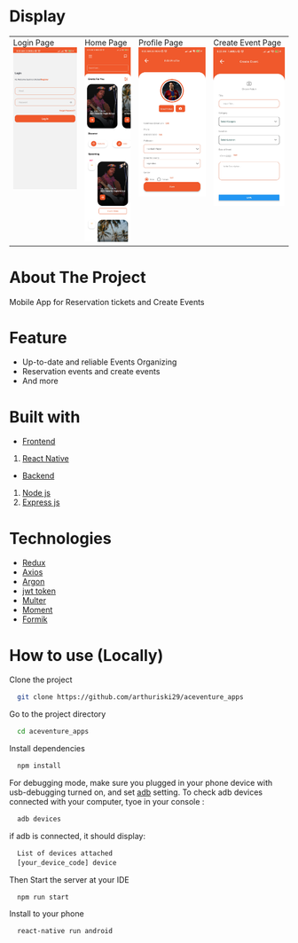 
# Display

<table>
  <tr>
    <td valign="top">Login Page<img src="src/assets/images/login.jpg"/></td>
    <td valign="top">Home Page<img src="src/assets/images/home.jpg"/></td>
    <td valign="top">Profile Page<img src="src/assets/images/edit-profile.jpg"/></td>
    <td valign="top">Create Event Page<img src="src/assets/images/create-event.jpg"/></td>
  </tr>
</table>

# About The Project

Mobile App for Reservation tickets and Create Events

# Feature

- Up-to-date and reliable Events Organizing
- Reservation events and create events
- And more

# Built with

- [Frontend]()
1. [React Native](https://reactnative.dev/)

- [Backend]()
1. [Node js](https://nodejs.org/en/)
2. [Express js](https://expressjs.com/en/starter/installing.html)

# Technologies
- [Redux](https://redux.js.org/)
- [Axios](https://axios-http.com/docs/intro)
- [Argon](https://www.npmjs.com/package/argon2)
- [jwt token](https://www.npmjs.com/package/jsonwebtoken)
- [Multer](https://www.npmjs.com/package/multer)
- [Moment](https://momentjs.com/)
- [Formik](https://formik.org/)


# How to use (Locally)

Clone the project

```bash
  git clone https://github.com/arthuriski29/aceventure_apps
```

Go to the project directory

```bash
  cd aceventure_apps
```

Install dependencies

```bash
  npm install
```

For debugging mode, make sure you plugged in your phone device with usb-debugging turned on, and set [adb](https://www.xda-developers.com/install-adb-windows-macos-linux/) setting.
To check adb devices connected with your computer, tyoe in your console :
```bash
  adb devices
```
if adb is connected, it should display:
```bash
  List of devices attached
  [your_device_code] device
```
Then
Start the server at your IDE

```bash
  npm run start
```

Install to your phone

```bash
  react-native run android
```
